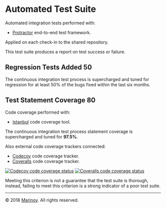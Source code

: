 # Automated Test Suite

Automated integration tests performed with:

* [Protractor](https://www.protractortest.org/ "Protractor") end-to-end test framework.

Applied on each check-in to the shared repository.

This test suite produces a report on test success or failure.

## Regression Tests Added 50

The continuous integration test process is supercharged and tuned for regression for at least 50% of the bugs fixed within the last six months.

## Test Statement Coverage 80

Code coverage performed with:

* [Istanbul](https://istanbul.js.org/ "Istanbul") code coverage tool.

The continuous integration test process statement coverage is supercharged and tuned for **97.5%**.

Also external code coverage trackers connected:

* [Codecov](https://codecov.io/ "Codecov") code coverage tracker.
* [Coveralls](https://coveralls.io "Coveralls") code coverage tracker.

[![Codecov code coverage status](https://codecov.io/gh/Yrkki/cv-generator-fe/branch/master/graph/badge.svg)](https://codecov.io/gh/Yrkki/cv-generator-fe?search=&trend=all%20time "Codecov code coverage status")
[![Coveralls code coverage status](https://coveralls.io/repos/github/Yrkki/cv-generator-fe/badge.svg?branch=master)](https://coveralls.io/github/Yrkki/cv-generator-fe?branch=master "Coveralls code coverage status")

Meeting this criterion is not a guarantee that the test suite is thorough, instead, failing to meet this criterion is a strong indicator of a poor test suite.

***

© 2018 [Marinov](http://marinov.link "Marinov"). All rights reserved.
